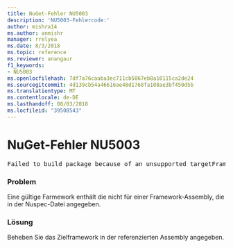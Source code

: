 ```yaml
---
title: NuGet-Fehler NU5003
description: 'NU5003-Fehlercode:'
author: mishra14
ms.author: anmishr
manager: rrelyea
ms.date: 8/3/2018
ms.topic: reference
ms.reviewer: anangaur
f1_keywords:
- NU5003
ms.openlocfilehash: 7df7a76caaba3ec711cb5067eb8a10115ca2de24
ms.sourcegitcommit: 4d139cb54a46616ae48d1768fa108ae3bf450d5b
ms.translationtype: MT
ms.contentlocale: de-DE
ms.lasthandoff: 08/03/2018
ms.locfileid: "39508543"
---
```

# <a name="nuget-error-nu5003"></a>NuGet-Fehler NU5003
<pre>Failed to build package because of an unsupported targetFramework value on 'System.Net'.</pre>

### <a name="issue"></a>Problem

Eine gültige Farmework enthält die nicht für einer Framework-Assembly, die in der Nuspec-Datei angegeben.


### <a name="solution"></a>Lösung

Beheben Sie das Zielframework in der referenzierten Assembly angegeben.

